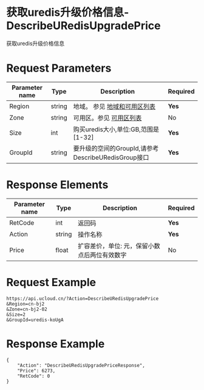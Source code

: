 # 获取uredis升级价格信息-DescribeURedisUpgradePrice

获取uredis升级价格信息

# Request Parameters
|Parameter name|Type|Description|Required|
|---|---|---|---|
|Region|string|地域。 参见 [地域和可用区列表](api/summary/regionlist)|**Yes**|
|Zone|string|可用区。参见 [可用区列表](api/summary/regionlist)|No|
|Size|int|购买uredis大小,单位:GB,范围是[1-32]|**Yes**|
|GroupId|string|要升级的空间的GroupId,请参考DescribeURedisGroup接口|**Yes**|

# Response Elements
|Parameter name|Type|Description|Required|
|---|---|---|---|
|RetCode|int|返回码|**Yes**|
|Action|string|操作名称|**Yes**|
|Price|float|扩容差价，单位: 元，保留小数点后两位有效数字|No|

# Request Example
```
https://api.ucloud.cn/?Action=DescribeURedisUpgradePrice
&Region=cn-bj2
&Zone=cn-bj2-02
&Size=2
&GroupId=uredis-koUgA
```

# Response Example
```
{
    "Action": "DescribeURedisUpgradePriceResponse", 
    "Price": 6273, 
    "RetCode": 0
}
```

